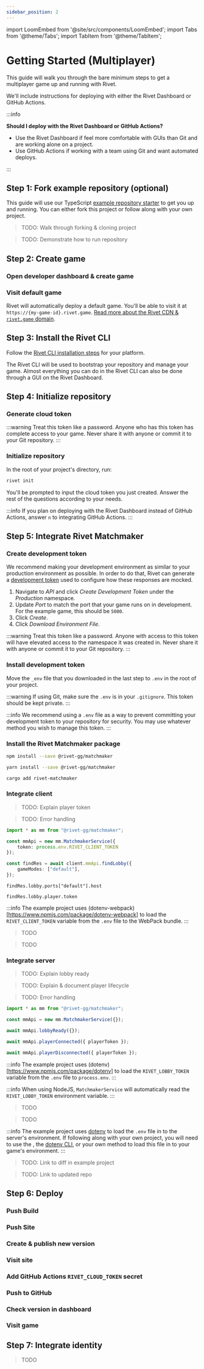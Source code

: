 ```yaml
---
sidebar_position: 2
---
```


import LoomEmbed from '@site/src/components/LoomEmbed';
import Tabs from '@theme/Tabs';
import TabItem from '@theme/TabItem';

# Getting Started (Multiplayer)

This guide will walk you through the bare minimum steps to get a multiplayer game up and running with Rivet.

We'll include instructions for deploying with either the Rivet Dashboard or GitHub Actions.

:::info

**Should I deploy with the Rivet Dashboard or GitHub Actions?**

- Use the Rivet Dashboard if feel more comfortable with GUIs than Git and are working alone on a project.
- Use GitHub Actions if working with a team using Git and want automated deploys.

:::

## Step 1: Fork example repository (optional)

This guide will use our TypeScript [example repository starter](https://github.com/rivet-gg/example-tanks-typescript-canvas-socketio) to get you up and running. You can either fork this project or follow along with your own project.

> TODO: Walk through forking & cloning project

> TODO: Demonstrate how to run repository

## Step 2: Create game

### Open developer dashboard & create game

<LoomEmbed src="https://www.loom.com/embed/10030c56658c4f42a51ac9153f6663b2"></LoomEmbed>

### Visit default game

<LoomEmbed src="https://www.loom.com/embed/045a756b01084e7f92a3ae6b7d4f2f46"></LoomEmbed>

Rivet will automatically deploy a default game. You'll be able to visit it at `https://{my-game-id}.rivet.game`. [Read more about the Rivet CDN & `rivet.game` domain](/docs/concepts/cdn/rivet-game-domain).

## Step 3: Install the Rivet CLI

Follow the [Rivet CLI installation steps](https://github.com/rivet-gg/cli#installing) for your platform.

The Rivet CLI will be used to bootstrap your repository and manage your game. Almost everything you can do in the Rivet CLI can also be done through a GUI on the Rivet Dashboard.

## Step 4: Initialize repository

### Generate cloud token

<LoomEmbed src="https://www.loom.com/embed/25bdb5865e8e42588b283fbb0796ed78"></LoomEmbed>

:::warning
Treat this token like a password. Anyone who has this token has complete access to your game. Never share it with anyone or commit it to your Git repository.
:::

### Initialize repository

In the root of your project's directory, run:

```bash
rivet init
```

You'll be prompted to input the cloud token you just created. Answer the rest of the questions according to your needs.

:::info
If you plan on deploying with the Rivet Dashboard instead of GitHub Actions, answer `n` to integrating GitHub Actions.
:::

## Step 5: Integrate Rivet Matchmaker

### Create development token

<LoomEmbed src="https://www.loom.com/embed/4f2b28f5911640fdacf5a0fd6de0ca7a"></LoomEmbed>

We recommend making your development environment as similar to your production environment as possible. In order to do that, Rivet can generate a [development token](/docs/concepts/glossary#development-token) used to configure how these responses are mocked.

1. Navigate to *API* and click *Create Development Token* under the *Production* namespace.
1. Update *Port* to match the port that your game runs on in development. For the example game, this should be `5000`.
1. Click *Create*.
1. Click *Download Environment File*.

:::warning
Treat this token like a password. Anyone with access to this token will have elevated access to the namespace it was created in. Never share it with anyone or commit it to your Git repository.
:::

### Install development token

Move the `_env` file that you downloaded in the last step to `.env` in the root of your project.

:::warning
If using Git, make sure the `.env` is in your `.gitignore`. This token should be kept private.
:::

:::info
We recommend using a `.env` file as a way to prevent committing your development token to your repository for security. You may use whatever method you wish to manage this token.
:::

### Install the Rivet Matchmaker package

<Tabs groupId="package-manager">
<TabItem value="npm" label="NPM">

```bash
npm install --save @rivet-gg/matchmaker
```

  </TabItem>
  <TabItem value="yarn" label="Yarn">

```bash
yarn install --save @rivet-gg/matchmaker
```

</TabItem>
<TabItem value="cargo" label="Cargo">

```bash
cargo add rivet-matchmaker
```

</TabItem>
</Tabs>

### Integrate client

<Tabs groupId="language">
<TabItem value="typescript" label="TypeScript">

> TODO: Explain player token

> TODO: Error handling

```typescript
import * as mm from "@rivet-gg/matchmaker";

const mmApi = new mm.MatchmakerService({
	token: process.env.RIVET_CLIENT_TOKEN
});

const findRes = await client.mmApi.findLobby({
	gameModes: ["default"],
});
```

`findRes.lobby.ports["default"].host`

`findRes.lobby.player.token`

:::info
The example project uses (dotenv-webpack)[https://www.npmjs.com/package/dotenv-webpack] to load the `RIVET_CLIENT_TOKEN` variable from the `.env` file to the WebPack bundle.
:::

</TabItem>
<TabItem value="javascript" label="JavaScript">

> TODO

</TabItem>
<TabItem value="rust" label="Rust">

> TODO

</TabItem>
</Tabs>

### Integrate server

<Tabs groupId="language">
<TabItem value="typescript" label="TypeScript">

> TODO: Explain lobby ready

> TODO: Explain & document player lifecycle

> TODO: Error handling

```typescript
import * as mm from "@rivet-gg/matchmaker";

const mmApi = new mm.MatchmakerService({});

await mmApi.lobbyReady({});

await mmApi.playerConnected({ playerToken });

await mmApi.playerDisconnected({ playerToken });
```

:::info
The example project uses (dotenv)[https://www.npmjs.com/package/dotenv] to load the `RIVET_LOBBY_TOKEN` variable from the `.env` file to `process.env`.
:::

:::info
When using NodeJS, `MatchmakerService` will automatically read the `RIVET_LOBBY_TOKEN` environment variable.
:::


</TabItem>
<TabItem value="javascript" label="JavaScript">

> TODO

</TabItem>
<TabItem value="rust" label="Rust">

> TODO

</TabItem>
</Tabs>

:::info
The example project uses [dotenv](https://www.npmjs.com/package/dotenv) to load the `.env` file in to the server's environment.
If following along with your own project, you will need to use the , the [dotenv CLI](https://www.npmjs.com/package/dotenv-cli), or your own method to load this file in to your game's environment.
:::

> TODO: Link to diff in example project

> TODO: Link to updated repo


## Step 6: Deploy



<Tabs groupId="deploy-method">
<TabItem value="rivet" label="Rivet Dashboard">

### Push Build
### Push Site
### Create & publish new version
### Visit site

</TabItem>
<TabItem value="github" label="GitHub Actions">

### Add GitHub Actions `RIVET_CLOUD_TOKEN` secret
### Push to GitHub
### Check version in dashboard
### Visit game

</TabItem>
</Tabs>

## Step 7: Integrate identity

> TODO

